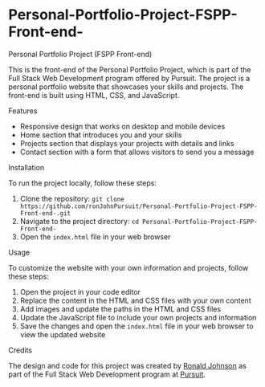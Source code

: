 # Personal-Portfolio-Project-FSPP-Front-end-

Personal Portfolio Project (FSPP Front-end)
<p>This is the front-end of the Personal Portfolio Project, which is part of the Full Stack Web Development program offered by Pursuit. The project is a personal portfolio website that showcases your skills and projects. The front-end is built using HTML, CSS, and JavaScript.</p>
Features
<ul>
  <li>Responsive design that works on desktop and mobile devices</li>
  <li>Home section that introduces you and your skills</li>
  <li>Projects section that displays your projects with details and links</li>
  <li>Contact section with a form that allows visitors to send you a message</li>
</ul>
Installation
<p>To run the project locally, follow these steps:</p>
<ol>
  <li>Clone the repository: <code>git clone https://github.com/ronJohnPursuit/Personal-Portfolio-Project-FSPP-Front-end-.git</code></li>
  <li>Navigate to the project directory: <code>cd Personal-Portfolio-Project-FSPP-Front-end-</code></li>
  <li>Open the <code>index.html</code> file in your web browser</li>
</ol>
Usage
<p>To customize the website with your own information and projects, follow these steps:</p>
<ol>
  <li>Open the project in your code editor</li>
  <li>Replace the content in the HTML and CSS files with your own content</li>
  <li>Add images and update the paths in the HTML and CSS files</li>
  <li>Update the JavaScript file to include your own projects and information</li>
  <li>Save the changes and open the <code>index.html</code> file in your web browser to view the updated website</li>
</ol>
Credits
<p>The design and code for this project was created by <a href="https://github.com/ronJohnPursuit">Ronald Johnson</a> as part of the Full Stack Web Development program at <a href="https://www.pursuit.org/">Pursuit</a>.</p>


